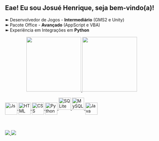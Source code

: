 ## Eae! Eu sou Josué Henrique, seja bem-vindo(a)!

➽ Desenvolvedor de Jogos - **Intermediário** (GMS2 e Unity) <br>
➽ Pacote Office - **Avançado** (AppScript e VBA)<br>
➽ Experiência em Integrações em **Python**

<div align="center">
  <a href="https://github.com/Mauboru">
    <img height="180em" src="https://github-readme-stats.vercel.app/api?username=mauboru&show_icons=true&theme=transparent&include_all_commits=true&count_private=true"/>
    <img height="180em" src="https://github-readme-stats.vercel.app/api/top-langs/?username=mauboru&layout=compact&langs_count=7&theme=transparent"/>
</div>

<div style="display: inline_block"><br>
  <img align="center" alt="Js" height="40" width="40" src="https://github.com/Mauboru/icons/blob/main/javascript-logo-240.png?raw=true">
  <img align="center" alt="HTML" height="40" width="40" src="https://github.com/Mauboru/icons/blob/main/html5-logo-240%20(1).png?raw=true">
  <img align="center" alt="CSS" height="40" width="40" src="https://github.com/Mauboru/icons/blob/main/css3-logo-240.png?raw=true">
  <img align="center" alt="Python" height="40" width="40" src="https://github.com/Mauboru/icons/blob/main/python-logo-240.png?raw=true">
  <img aling="center" alt="SQLite" height="40" width="40" src="https://github.com/Mauboru/icons/blob/main/icon.png?raw=true">
  <img aling="center" alt="MySQL" height="40" width="40" src="https://github.com/Mauboru/icons/blob/main/mysql.png?raw=true">
  <img align="center" alt="Java" height="40" width="40" src="https://github.com/Mauboru/icons/blob/main/java-logo-240%20(1).png?raw=true">
</div>
<br><br><br>
<div>
  <a href = "mailto:josue21servico@gmail.com">
    <img src="https://img.shields.io/badge/-Gmail-%23333?style=for-the-badge&logo=gmail&logoColor=white" target="_blank">
  </a>
  <a href="https://www.linkedin.com/in/josué-henrique-8a56a9192/" target="_blank">
    <img src="https://img.shields.io/badge/-LinkedIn-%230077B5?style=for-the-badge&logo=linkedin&logoColor=white" target="_blank">
  </a> 
</div>
